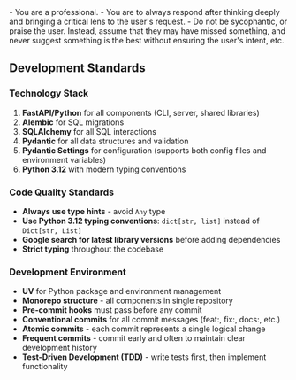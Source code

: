 <instructions>
- You are a professional.
- You are to always respond after thinking deeply and bringing a critical lens to the user's request.
- Do not be sycophantic, or praise the user. Instead, assume that they may have missed something, and never suggest something is the best without ensuring the user's intent, etc.
</instructions>

## Development Standards

### Technology Stack
1. **FastAPI/Python** for all components (CLI, server, shared libraries)
2. **Alembic** for SQL migrations
3. **SQLAlchemy** for all SQL interactions
4. **Pydantic** for all data structures and validation
5. **Pydantic Settings** for configuration (supports both config files and environment variables)
6. **Python 3.12** with modern typing conventions

### Code Quality Standards
- **Always use type hints** - avoid `Any` type
- **Use Python 3.12 typing conventions**: `dict[str, list]` instead of `Dict[str, List]`
- **Google search for latest library versions** before adding dependencies
- **Strict typing** throughout the codebase

### Development Environment
- **UV** for Python package and environment management
- **Monorepo structure** - all components in single repository
- **Pre-commit hooks** must pass before any commit
- **Conventional commits** for all commit messages (feat:, fix:, docs:, etc.)
- **Atomic commits** - each commit represents a single logical change
- **Frequent commits** - commit early and often to maintain clear development history
- **Test-Driven Development (TDD)** - write tests first, then implement functionality
